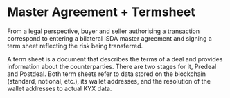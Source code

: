# Master Agreement + Termsheet

From a legal perspective, buyer and seller authorising a transaction correspond to entering a bilateral ISDA master agreement and signing a term sheet reflecting the risk being transferred.&#x20;

A term sheet is a document that describes the terms of a deal and provides information about the counterparties. There are two stages for it, Predeal and Postdeal. Both term sheets refer to data stored on the blockchain (standard, notional, etc.), its wallet addresses, and the resolution of the wallet addresses to actual KYX data.

